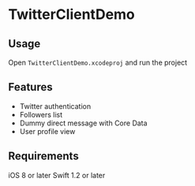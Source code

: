 # TwitterClientDemo

## Usage
Open `TwitterClientDemo.xcodeproj` and run the project

## Features

- Twitter authentication
- Followers list
- Dummy direct message with Core Data
- User profile view

## Requirements

iOS 8 or later
Swift 1.2 or later
